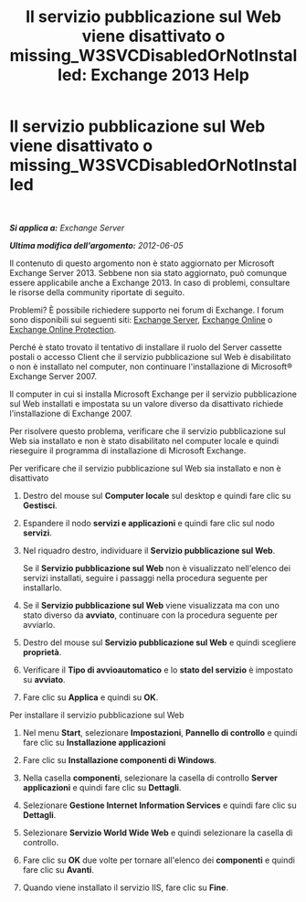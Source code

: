 ﻿---
title: 'Il servizio pubblicazione sul Web viene disattivato o missing_W3SVCDisabledOrNotInstalled: Exchange 2013 Help'
TOCTitle: Il servizio pubblicazione sul Web viene disattivato o missing_W3SVCDisabledOrNotInstalled
ms:assetid: 2d26d778-ddf1-4225-b5e2-f6b49d819c94
ms:mtpsurl: https://technet.microsoft.com/it-it/library/ms.exch.setupreadiness.w3svcdisabledornotinstalled(v=EXCHG.150)
ms:contentKeyID: 50480315
ms.date: 05/22/2018
mtps_version: v=EXCHG.150
ms.translationtype: MT
---

# Il servizio pubblicazione sul Web viene disattivato o missing\_W3SVCDisabledOrNotInstalled

 

_**Si applica a:** Exchange Server_

_**Ultima modifica dell'argomento:** 2012-06-05_

Il contenuto di questo argomento non è stato aggiornato per Microsoft Exchange Server 2013. Sebbene non sia stato aggiornato, può comunque essere applicabile anche a Exchange 2013. In caso di problemi, consultare le risorse della community riportate di seguito.

Problemi? È possibile richiedere supporto nei forum di Exchange. I forum sono disponibili sui seguenti siti: [Exchange Server](https://go.microsoft.com/fwlink/p/?linkid=60612), [Exchange Online](https://go.microsoft.com/fwlink/p/?linkid=267542) o [Exchange Online Protection](https://go.microsoft.com/fwlink/p/?linkid=285351).

Perché è stato trovato il tentativo di installare il ruolo del Server cassette postali o accesso Client che il servizio pubblicazione sul Web è disabilitato o non è installato nel computer, non continuare l'installazione di Microsoft® Exchange Server 2007.

Il computer in cui si installa Microsoft Exchange per il servizio pubblicazione sul Web installati e impostata su un valore diverso da disattivato richiede l'installazione di Exchange 2007.

Per risolvere questo problema, verificare che il servizio pubblicazione sul Web sia installato e non è stato disabilitato nel computer locale e quindi rieseguire il programma di installazione di Microsoft Exchange.

Per verificare che il servizio pubblicazione sul Web sia installato e non è disattivato

1.  Destro del mouse sul **Computer locale** sul desktop e quindi fare clic su **Gestisci**.

2.  Espandere il nodo **servizi e applicazioni** e quindi fare clic sul nodo **servizi**.

3.  Nel riquadro destro, individuare il **Servizio pubblicazione sul Web**.
    
    Se il **Servizio pubblicazione sul Web** non è visualizzato nell'elenco dei servizi installati, seguire i passaggi nella procedura seguente per installarlo.

4.  Se il **Servizio pubblicazione sul Web** viene visualizzata ma con uno stato diverso da **avviato**, continuare con la procedura seguente per avviarlo.

5.  Destro del mouse sul **Servizio pubblicazione sul Web** e quindi scegliere **proprietà**.

6.  Verificare il **Tipo di avvioautomatico** e lo **stato del servizio** è impostato su **avviato**.

7.  Fare clic su **Applica** e quindi su **OK**.

Per installare il servizio pubblicazione sul Web

1.  Nel menu **Start**, selezionare **Impostazioni**, **Pannello di controllo** e quindi fare clic su **Installazione applicazioni**

2.  Fare clic su **Installazione componenti di Windows**.

3.  Nella casella **componenti**, selezionare la casella di controllo **Server applicazioni** e quindi fare clic su **Dettagli**.

4.  Selezionare **Gestione Internet Information Services** e quindi fare clic su **Dettagli**.

5.  Selezionare **Servizio World Wide Web** e quindi selezionare la casella di controllo.

6.  Fare clic su **OK** due volte per tornare all'elenco dei **componenti** e quindi fare clic su **Avanti**.

7.  Quando viene installato il servizio IIS, fare clic su **Fine**.

